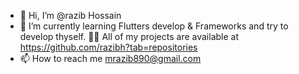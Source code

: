 - 👋 Hi, I’m @razib Hossain
- 🌱 I’m currently learning Flutters develop & Frameworks and try to develop thyself.
👨‍💻 All of my projects are available at https://github.com/razibh?tab=repositories
- 📫 How to reach me mrazib890@gmail.com

<!---
 my passion to learn new things, explore new ideas and on self-development. It has always been my focus on every available opportunity to improve myself skills. I want to pursue my goals with dedication, sincerity,
 honesty and hard work.
--->
